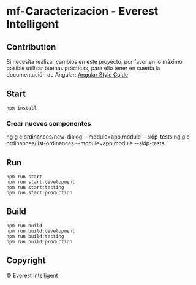 # mf-Caracterizacion - Everest Intelligent

## Contribution
Si necesita realizar cambios en este proyecto, por favor en lo máximo posible utilizar buenas prácticas, para ello tener en cuenta la documentación de Angular: [Angular Style Guide](https://angular.dev/style-guide)


## Start
`npm install`

### Crear nuevos componentes
ng g c ordinances/new-dialog --module=app.module --skip-tests 
ng g c ordinances/list-ordinances --module=app.module --skip-tests

## Run
```console
npm run start
npm run start:development
npm run start:testing
npm run start:production
```

## Build
```console
npm run build
npm run build:development
npm run build:testing
npm run build:production
```

## Copyright
© Everest Intelligent
